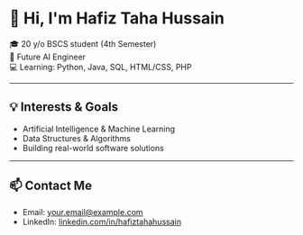 # 👋 Hi, I'm Hafiz Taha Hussain

🎓 20 y/o BSCS student (4th Semester)  
🤖 Future AI Engineer  
💻 Learning: Python, Java, SQL, HTML/CSS, PHP  

---

## 💡 Interests & Goals

- Artificial Intelligence & Machine Learning  
- Data Structures & Algorithms  
- Building real-world software solutions  

---

## 📫 Contact Me

- Email: [your.email@example.com](mailto:your.email@example.com)  
- LinkedIn: [linkedin.com/in/hafiztahahussain](#)
